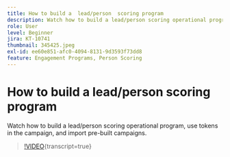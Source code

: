 ```yaml
---
title: How to build a  lead/person  scoring program
description: Watch how to build a lead/person scoring operational program, use tokens in the campaign, and import pre-built campaigns.
role: User
level: Beginner
jira: KT-10741
thumbnail: 345425.jpeg
exl-id: ee60e851-afc0-4094-8131-9d3593f73dd8
feature: Engagement Programs, Person Scoring
---
```

# How to build a lead/person scoring program

Watch how to build a lead/person scoring operational program, use tokens in the campaign, and import pre-built campaigns.

>[!VIDEO](https://video.tv.adobe.com/v/345425/?quality=12&learn=on){transcript=true}
